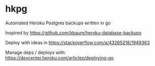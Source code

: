 # hkpg

Automated Heroku Postgres backups written in go

Inspired by https://github.com/kbaum/heroku-database-backups

Deploy with ideas in https://stackoverflow.com/a/43265218/1949363

Manage deps / deploys with: https://devcenter.heroku.com/articles/deploying-go
